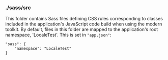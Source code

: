 ### ./sass/src

This folder contains Sass files defining CSS rules corresponding to classes
included in the application's JavaScript code build when using the modern toolkit.
By default, files in this folder are mapped to the application's root namespace, 'LocaleTest'.
This is set in `"app.json"`:

    "sass": {
        "namespace": "LocaleTest"
    }